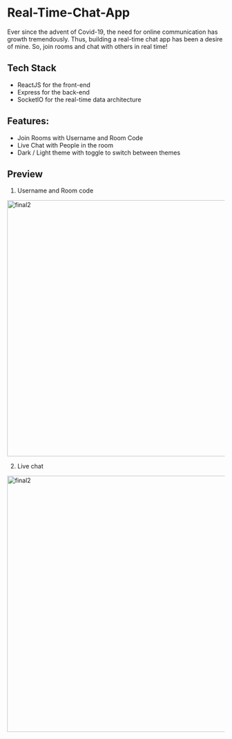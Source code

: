 # Real-Time-Chat-App
Ever since the advent of Covid-19, the need for online communication has growth tremendously. Thus, building a real-time chat app has been a desire of mine. So, join rooms and chat with others in real time!

## Tech Stack
- ReactJS for the front-end
- Express for the back-end
- SocketIO for the real-time data architecture

## Features:
- Join Rooms with Username and Room Code
- Live Chat with People in the room
- Dark / Light theme with toggle to switch between themes

## Preview
1. Username and Room code
<img width="594" alt="final2" src="https://user-images.githubusercontent.com/84165564/209551653-48fad05a-a4b3-4cf6-99c0-d9edf3fad717.png">

2. Live chat
<img width="594" alt="final2" src="https://user-images.githubusercontent.com/84165564/209551656-675862ec-8a1f-493f-b6d7-e03c87366f9e.png">
